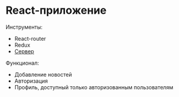 # React-приложение
Инструменты:
* React-router
* Redux
* [Сервер](https://github.com/zxfsgn/React-project_server)

Функционал:
* Добавление новостей
* Авторизация
* Профиль, доступный только авторизованным пользователям


